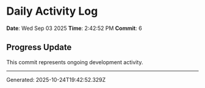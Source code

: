 # Daily Activity Log

**Date**: Wed Sep 03 2025
**Time**: 2:42:52 PM
**Commit**: 6

## Progress Update

This commit represents ongoing development activity.

---
Generated: 2025-10-24T19:42:52.329Z
